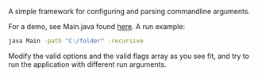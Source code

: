 A simple framework for configuring and parsing commandline arguments.

For a demo, see Main.java found [here](src/main/java/com/joarkm/main/Main.java). A run example:

```sh
java Main -path "C:/folder" -recursive
```

Modify the valid options and the valid flags array as you see fit, and try to run the application with different run arguments.
